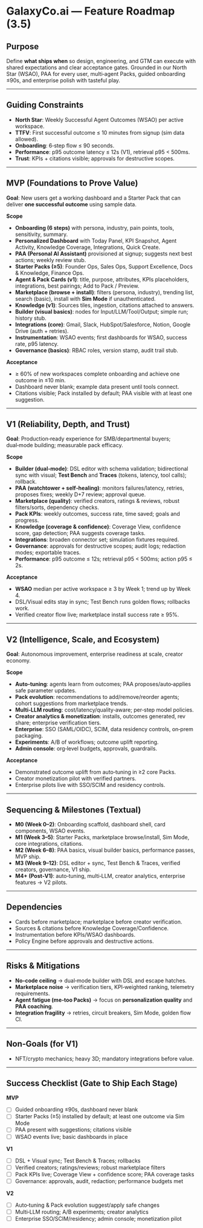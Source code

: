 # GalaxyCo.ai — Feature Roadmap (3.5)

## Purpose

Define **what ships when** so design, engineering, and GTM can execute with shared expectations and clear acceptance gates. Grounded in our North Star (WSAO), PAA for every user, multi‑agent Packs, guided onboarding ≤90s, and enterprise polish with tasteful play.

---

## Guiding Constraints

* **North Star**: Weekly Successful Agent Outcomes (WSAO) per active workspace.
* **TTFV**: First successful outcome ≤ 10 minutes from signup (sim data allowed).
* **Onboarding**: 6‑step flow ≤ 90 seconds.
* **Performance**: p95 outcome latency ≤ 12s (V1), retrieval p95 < 500ms.
* **Trust**: KPIs + citations visible; approvals for destructive scopes.

---

## MVP (Foundations to Prove Value)

**Goal**: New users get a working dashboard and a Starter Pack that can deliver **one successful outcome** using sample data.

**Scope**

* **Onboarding (6 steps)** with persona, industry, pain points, tools, sensitivity, summary.
* **Personalized Dashboard** with Today Panel, KPI Snapshot, Agent Activity, Knowledge Coverage, Integrations, Quick Create.
* **PAA (Personal AI Assistant)** provisioned at signup; suggests next best actions; weekly review stub.
* **Starter Packs (≥5)**: Founder Ops, Sales Ops, Support Excellence, Docs & Knowledge, Finance Ops.
* **Agent & Pack Cards (v1)**: title, purpose, attributes, KPIs placeholders, integrations, best pairings; Add to Pack / Preview.
* **Marketplace (browse + install)**: filters (persona, industry), trending list, search (basic), install with **Sim Mode** if unauthenticated.
* **Knowledge (v1)**: Sources tiles, ingestion, citations attached to answers.
* **Builder (visual basics)**: nodes for Input/LLM/Tool/Output; simple run; history stub.
* **Integrations (core)**: Gmail, Slack, HubSpot/Salesforce, Notion, Google Drive (auth + retries).
* **Instrumentation**: WSAO events; first dashboards for WSAO, success rate, p95 latency.
* **Governance (basics)**: RBAC roles, version stamp, audit trail stub.

**Acceptance**

* ≥ 60% of new workspaces complete onboarding and achieve one outcome in ≤10 min.
* Dashboard never blank; example data present until tools connect.
* Citations visible; Pack installed by default; PAA visible with at least one suggestion.

---

## V1 (Reliability, Depth, and Trust)

**Goal**: Production‑ready experience for SMB/departmental buyers; dual‑mode building; measurable pack efficacy.

**Scope**

* **Builder (dual‑mode)**: DSL editor with schema validation; bidirectional sync with visual; **Test Bench** and **Traces** (tokens, latency, tool calls); rollback.
* **PAA (watchtower + self‑healing)**: monitors failures/latency, retries, proposes fixes; weekly D+7 review; approval queue.
* **Marketplace (quality)**: verified creators, ratings & reviews, robust filters/sorts, dependency checks.
* **Pack KPIs**: weekly outcomes, success rate, time saved; goals and progress.
* **Knowledge (coverage & confidence)**: Coverage View, confidence score, gap detection; PAA suggests coverage tasks.
* **Integrations**: broaden connector set; simulation fixtures required.
* **Governance**: approvals for destructive scopes; audit logs; redaction modes; exportable traces.
* **Performance**: p95 outcome ≤ 12s; retrieval p95 < 500ms; action p95 ≤ 2s.

**Acceptance**

* **WSAO** median per active workspace ≥ 3 by Week 1; trend up by Week 4.
* DSL/Visual edits stay in sync; Test Bench runs golden flows; rollbacks work.
* Verified creator flow live; marketplace install success rate ≥ 95%.

---

## V2 (Intelligence, Scale, and Ecosystem)

**Goal**: Autonomous improvement, enterprise readiness at scale, creator economy.

**Scope**

* **Auto‑tuning**: agents learn from outcomes; PAA proposes/auto‑applies safe parameter updates.
* **Pack evolution**: recommendations to add/remove/reorder agents; cohort suggestions from marketplace trends.
* **Multi‑LLM routing**: cost/latency/quality‑aware; per‑step model policies.
* **Creator analytics & monetization**: installs, outcomes generated, rev share; enterprise verification tiers.
* **Enterprise**: SSO (SAML/OIDC), SCIM, data residency controls, on‑prem packaging.
* **Experiments**: A/B of workflows; outcome uplift reporting.
* **Admin console**: org‑level budgets, approvals, guardrails.

**Acceptance**

* Demonstrated outcome uplift from auto‑tuning in ≥2 core Packs.
* Creator monetization pilot with verified partners.
* Enterprise pilots live with SSO/SCIM and residency controls.

---

## Sequencing & Milestones (Textual)

* **M0 (Week 0–2)**: Onboarding scaffold, dashboard shell, card components, WSAO events.
* **M1 (Week 3–5)**: Starter Packs, marketplace browse/install, Sim Mode, core integrations, citations.
* **M2 (Week 6–8)**: PAA basics, visual builder basics, performance passes, MVP ship.
* **M3 (Week 9–12)**: DSL editor + sync, Test Bench & Traces, verified creators, governance, V1 ship.
* **M4+ (Post‑V1)**: auto‑tuning, multi‑LLM, creator analytics, enterprise features → V2 pilots.

---

## Dependencies

* Cards before marketplace; marketplace before creator verification.
* Sources & citations before Knowledge Coverage/Confidence.
* Instrumentation before KPIs/WSAO dashboards.
* Policy Engine before approvals and destructive actions.

---

## Risks & Mitigations

* **No‑code ceiling** → dual‑mode builder with DSL and escape hatches.
* **Marketplace noise** → verification tiers, KPI‑weighted ranking, telemetry requirements.
* **Agent fatigue (me‑too Packs)** → focus on **personalization quality** and **PAA coaching**.
* **Integration fragility** → retries, circuit breakers, Sim Mode, golden flow CI.

---

## Non‑Goals (for V1)

* NFT/crypto mechanics; heavy 3D; mandatory integrations before value.

---

## Success Checklist (Gate to Ship Each Stage)

**MVP**

* [ ] Guided onboarding ≤90s, dashboard never blank
* [ ] Starter Packs (≥5) installed by default; at least one outcome via Sim Mode
* [ ] PAA present with suggestions; citations visible
* [ ] WSAO events live; basic dashboards in place

**V1**

* [ ] DSL + Visual sync; Test Bench & Traces; rollbacks
* [ ] Verified creators; ratings/reviews; robust marketplace filters
* [ ] Pack KPIs live; Coverage View + confidence score; PAA coverage tasks
* [ ] Governance: approvals, audit, redaction; performance budgets met

**V2**

* [ ] Auto‑tuning & Pack evolution suggest/apply safe changes
* [ ] Multi‑LLM routing; A/B experiments; creator analytics
* [ ] Enterprise SSO/SCIM/residency; admin console; monetization pilot
